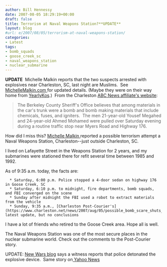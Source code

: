```yaml
---
author: Bill Hennessy
date: 2007-08-05 18:29:19+00:00
draft: false
title: Terrorism at Naval Weapons Station?**UPDATE**
layout: blog
#url: e/2007/08/05/terrorism-at-naval-weapons-station/
categories:
- Latest
tags:
- bomb_squads
- goose_creek_sc
- naval_weapons_station
- nuclear_submarine
---
```


**UPDATE** 
Michelle Malkin reports that the two suspects arrested with explosives near Charleston, SC, last night are Muslims.  See [MichelleMalkin.com ](https://michellemalkin.com/2007/08/05/saturday-night-bomb-scare/)for updated details. (Maybe they were on their way home from [YearlyKos](https://hennessysview.com/?p=8107).)  From the Charleston [ABC News affiliate's website](https://www.abcnews4.com/news/stories/0807/444994.html):


> The Berkeley County Sheriff's Office believes that among materials in the car's trunk were a bomb and bomb making materials that include chemicals, fuses, and igniters.  The men 21-year-old Yousef Megahed and 24-year-old Ahmed Mohamed were pulled over Saturday evening during a routine traffic stop near Myers Road and Highway 176.

<!-- more -->


How did I miss this? [Michelle Malkin ](https://michellemalkin.com/2007/08/05/saturday-night-bomb-scare/)reported a possible terrorism attempt a Naval Weapons Station, Charleston--just outside Charleston, SC.

I lived on Lafayette Street in the Weapons Station for 2 years, and my submarines were stationed there for refit several time between 1985 and 1992.

As of 9:35 a.m. today, the facts are:



	  * Saturday, 6:00 p.m. Police stopped a 4-door sedan on highway 176 in Goose Creek, SC
	  * Saturday, 6:10 p.m. to midnight, fire departments, bomb squads, and FBI converged on the scene
	  * Sunday after midnight the FBI used a robot to extract materials from the vehicle
	  * Sunday, 9:35 a.m., [Charleston Post-Courier's](https://www.charleston.net/news/2007/aug/05/possible_bomb_scare_shuts_down_goose_creek_highway/) latest update, but no conclusions

I have a lot of friends who retired to the Goose Creek area. Hope all is well.

The Naval Weapons Station was one of the most secure places in the nuclear submarine world. Check out the comments to the Post-Courier story.

UPDATE: [New Wars blog](https://newwars.blogspot.com/2007/08/breaking-bomb-threat-in-charleston.html) says a witness reports that police detonated the explosive device.  Same story on[ Yahoo News](https://news.yahoo.com/s/ap/20070805/ap_on_re_us/highway_closed)
